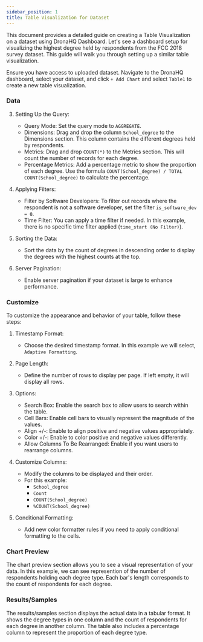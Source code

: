 ```yaml
---
sidebar_position: 1
title: Table Visualization for Dataset
---
```




This document provides a detailed guide on creating a Table Visualization on a dataset using DronaHQ Dashboard. Let's see a dashboard setup for visualizing the highest degree held by respondents from the FCC 2018 survey dataset. This guide will walk you through setting up a similar table visualization.



Ensure you have access to uploaded dataset. Navigate to the DronaHQ dashboard, select your dataset, and click `+ Add Chart` and select `Table1` to create a new table visualization.



### Data

3. Setting Up the Query:
    - Query Mode: Set the query mode to `AGGREGATE`.
    - Dimensions: Drag and drop the column `School_degree` to the Dimensions section. This column contains the different degrees held by respondents.
    - Metrics: Drag and drop `COUNT(*)` to the Metrics section. This will count the number of records for each degree.
    - Percentage Metrics: Add a percentage metric to show the proportion of each degree. Use the formula `COUNT(School_degree) / TOTAL COUNT(School_degree)` to calculate the percentage.

4. Applying Filters:
    - Filter by Software Developers: To filter out records where the respondent is not a software developer, set the filter `is_software_dev = 0`.
    - Time Filter: You can apply a time filter if needed. In this example, there is no specific time filter applied (`time_start (No Filter)`).

5. Sorting the Data:
    - Sort the data by the count of degrees in descending order to display the degrees with the highest counts at the top.

6. Server Pagination:
    - Enable server pagination if your dataset is large to enhance performance.



### Customize

To customize the appearance and behavior of your table, follow these steps:

1. Timestamp Format:
    - Choose the desired timestamp format. In this example we will select, `Adaptive Formatting`.

2. Page Length:
    - Define the number of rows to display per page. If left empty, it will display all rows.

3. Options:
    - Search Box: Enable the search box to allow users to search within the table.
    - Cell Bars: Enable cell bars to visually represent the magnitude of the values.
    - Align +/-: Enable to align positive and negative values appropriately.
    - Color +/-: Enable to color positive and negative values differently.
    - Allow Columns To Be Rearranged: Enable if you want users to rearrange columns.

4. Customize Columns:
    - Modify the columns to be displayed and their order.
    - For this example:
        - `School_degree`
        - `Count`
        - `COUNT(School_degree)`
        - `%COUNT(School_degree)`

5. Conditional Formatting:
    - Add new color formatter rules if you need to apply conditional formatting to the cells.



### Chart Preview

The chart preview section allows you to see a visual representation of your data. In this example, we can see represention of the number of respondents holding each degree type. Each bar's length corresponds to the count of respondents for each degree.



### Results/Samples

The results/samples section displays the actual data in a tabular format. It shows the degree types in one column and the count of respondents for each degree in another column. The table also includes a percentage column to represent the proportion of each degree type.


